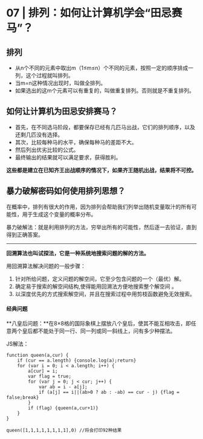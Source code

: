 # 07 | 排列：如何让计算机学会“田忌赛马”？

## 排列

* 从n个不同的元素中取出m（1≤m≤n）个不同的元素，按照一定的顺序排成一列，这个过程就叫排列。
* 当m=n这种情况出现时，叫做全排列。
* 如果选出的这m个元素可以有重复的，叫做重复排列。否则就是不重复排列。

## 如何让计算机为田忌安排赛马？

* 首先，在不同选马阶段，都要保存已经有几匹马出战，它们的排列顺序，以及还剩几匹没有选择。
* 其次，比较每种马的水平，确保每种马的差距不大。
* 然后列出优劣比较的公式。
* 最终输出的结果就可以满足要求，获得胜利。

**这些都是建立在已知齐王出战顺序的情况下，如果齐王随机出战，结果将不可控。**

## 暴力破解密码如何使用排列思想？

在概率中，排列有很大的作用，因为排列会帮助我们列举出随机变量取汁的所有可能性，用于生成这个变量的概率分布。

暴力破解法：就是利用排列的方法，穷举出所有的可能性，然后逐一去验证，直到得到正确答案。

******

**回溯算法也叫试探法，它是一种系统地搜索问题的解的方法。**

用回溯算法解决问题的一般步骤：

1. 针对所给问题，定义问题的解空间，它至少包含问题的一个（最优）解。
2. 确定易于搜索的解空间结构,使得能用回溯法方便地搜索整个解空间 。
3. 以深度优先的方式搜索解空间，并且在搜索过程中用剪枝函数避免无效搜索。

#### 经典问题

**八皇后问题：**在8×8格的国际象棋上摆放八个皇后，使其不能互相攻击，即任意两个皇后都不能处于同一行、同一列或同一斜线上，问有多少种摆法。

JS解法：

```
function queen(a,cur) {
	if (cur == a.length) {console.log(a);return}
	for (var i = 0; i < a.length; i++) {
		a[cur] = i;
		var flag = true;
		for (var j = 0; j < cur; j++) {
			var ab = i - a[j];
			if (a[j] == i||(ab>0 ? ab : -ab) == cur - j) {flag = false;break}
		}
		if (flag) {queen(a,cur+1)}
	}
}

queen([1,1,1,1,1,1,1,1],0) //将会打印92种结果
```
